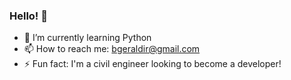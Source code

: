 ### Hello! 👋

- 🌱 I’m currently learning Python
- 📫 How to reach me: bgeraldir@gmail.com
- ⚡ Fun fact: I'm a civil engineer looking to become a developer!
